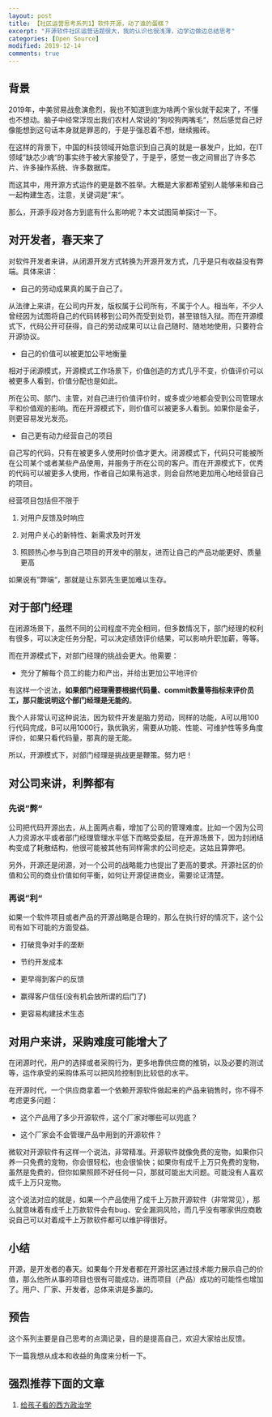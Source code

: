 ```yaml
---
layout: post
title: 【社区运营思考系列1】软件开源，动了谁的蛋糕？
excerpt: "开源软件社区运营话题很大，我的认识也很浅薄，边学边做边总结思考"
categories: [Open Source]
modified: 2019-12-14
comments: true
---
```


## 背景

2019年，中美贸易战愈演愈烈，我也不知道到底为啥两个家伙就干起来了，不懂也不想动。脑子中经常浮现出我们农村人常说的”狗咬狗两嘴毛“，然后感觉自己好像能想到这句话本身就是罪恶的，于是乎强忍着不想，继续搬砖。

在这样的背景下，中国的科技领域开始意识到自己真的就是一暴发户，比如，在IT领域”缺芯少魂“的事实终于被大家接受了，于是乎，感觉一夜之间冒出了许多芯片、许多操作系统、许多数据库。

而这其中，用开源方式运作的更是数不胜举。大概是大家都希望别人能够来和自己一起构建生态，注意，关键词是”来“。

那么，开源手段对各方到底有什么影响呢？本文试图简单探讨一下。

## 对开发者，春天来了

对软件开发者来讲，从闭源开发方式转换为开源开发方式，几乎是只有收益没有弊端。具体来讲：

- 自己的劳动成果真的属于自己了。

从法律上来讲，在公司内开发，版权属于公司所有，不属于个人。相当年，不少人曾经因为试图将自己的代码转移到公司外而受到处罚，甚至锒铛入狱。而在开源模式下，代码公开可获得，自己的劳动成果可以让自己随时、随地地使用，只要符合开源协议。

- 自己的价值可以被更加公平地衡量

相对于闭源模式，开源模式工作场景下，价值创造的方式几乎不变，价值评价可以被更多人看到，价值分配也是如此。

所在公司、部门、主管，对自己进行价值评价时，或多或少地都会受到公司管理水平和价值观的影响。而在开源模式下，则价值可以被更多人看到。如果你是金子，则更容易发光发亮。

- 自己更有动力经营自己的项目

自己写的代码，只有在被更多人使用时价值才更大。闭源模式下，代码只可能被所在公司某个或者某些产品使用，并服务于所在公司的客户。而在开源模式下，优秀的代码可以被更多人使用，作者自己如果有追求，则会自然地更加用心地经营自己的项目。

经营项目包括但不限于

1. 对用户反馈及时响应

2. 对用户关心的新特性、新需求及时开发

3. 照顾热心参与到自己项目的开发中的朋友，进而让自己的产品功能更好、质量更高

如果说有”弊端“，那就是让东郭先生更加难以生存。

## 对于部门经理

在闭源场景下，虽然不同的公司程度不完全相同，但多数情况下，部门经理的权利有很多，可以决定任务分配，可以决定绩效评价结果，可以影响升职加薪，等等。

而在开源模式下，对部门经理的挑战会更大。他需要：

- 充分了解每个员工的能力和产出，并给出更加公平地评价

有这样一个说法，**如果部门经理需要根据代码量、commit数量等指标来评价员工，那只能说明这个部门经理是无能的**。

我个人非常认可这种说法，因为软件开发是脑力劳动，同样的功能，A可以用100行代码完成，B可以用1000行，孰优孰劣，需要从功能、性能、可维护性等多角度评价，如果只看代码量，那真的是无能。

所以，开源模式下，对部门经理是挑战更是鞭策。努力吧！

## 对公司来讲，利弊都有

### 先说”弊“

公司把代码开源出去，从上面两点看，增加了公司的管理难度。比如一个因为公司人力资源水平或者部门经理管理水平低下而略受委屈，在开源场景下，因为封闭结构变成了耗散结构，他很可能被其他有同样需求的公司挖走。这姑且算弊吧。

另外，开源还是闭源，对一个公司的战略能力也提出了更高的要求。开源社区的价值和公司的商业价值如何平衡，如何让开源促进商业，需要论证清楚。

### 再说”利“

如果一个软件项目或者产品的开源战略是合理的，那么在执行好的情况下，这个公司有如下可能的方面受益。

- 打破竞争对手的垄断

- 节约开发成本

- 更早得到客户的反馈

- 赢得客户信任(没有机会放所谓的后门了)

- 更容易构建技术生态

## 对用户来讲，采购难度可能增大了

在闭源时代，用户的选择或者采购行为，更多地靠供应商的推销，以及必要的测试等，运作承受的采购体系可以把风险控制到比较低的水平。

在开源时代，一个供应商拿着一个依赖开源软件做起来的产品来销售时，你不得不考虑更多问题：

- 这个产品用了多少开源软件，这个厂家对哪些可以兜底？

- 这个厂家会不会管理产品中用到的开源软件？

微软对开源软件有这样一个说法，非常精准。开源软件就像免费的宠物，如果你只养一只免费的宠物，你会很轻松，也会很愉快；如果你有成千上万只免费的宠物，虽然是免费的，但你如果照顾不好任何一只，那就可能出大问题。可能没有人喜欢成千上万只宠物。

这个说法对应的就是，如果一个产品使用了成千上万款开源软件（非常常见），那么就意味着有成千上万款软件会有bug、安全漏洞风险，而几乎没有哪家供应商敢说自己可以对着成千上万款软件都可以维护得很好。

## 小结

开源，是开发者的春天。如果每个开发者都在开源社区通过技术能力展示自己的价值，那么他所从事的项目也很有可能成功，进而项目（产品）成功的可能性也增加了。用户、厂家、开发者，总体来讲是多赢的。

## 预告

这个系列主要是自己思考的点滴记录，目的是提高自己，欢迎大家给出反馈。

下一篇我想从成本和收益的角度来分析一下。


## 强烈推荐下面的文章

1. [给孩子看的西方政治学](https://mp.weixin.qq.com/s/cuShGU1k1tGv87iMKceUPA)
